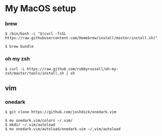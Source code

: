 # My MacOS setup

### brew
```
$ /bin/bash -c "$(curl -fsSL https://raw.githubusercontent.com/Homebrew/install/master/install.sh)"
```
```
$ brew bundle
```

### oh my zsh
```
$ curl -L https://raw.github.com/robbyrussell/oh-my-zsh/master/tools/install.sh | sh
```

## vim

### onedark
```
$ git clone https://github.com/joshdick/onedark.vim
```
```
$ mv onedark.vim/colors ~/.vim/
$ mkdir ~/.vim/autoload
$ mv onedark.vim/autoload/onedark.vim ~/.vim/autoload
```


